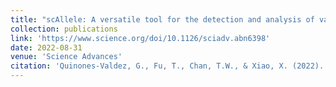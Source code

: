 ```yaml
---
title: "scAllele: A versatile tool for the detection and analysis of variants in scRNA-seq"
collection: publications
link: 'https://www.science.org/doi/10.1126/sciadv.abn6398'
date: 2022-08-31
venue: 'Science Advances'
citation: 'Quinones-Valdez, G., Fu, T., Chan, T.W., & Xiao, X. (2022). scAllele: A versatile tool for the detection and analysis of variants in scRNA-seq. Science Advances, 8(35), eabn6398. https://doi.org/10.1126/sciadv.abn6398'
---
```

